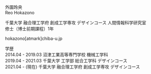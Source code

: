 外園玲央  
Reo Hokazono

千葉大学 融合理工学府 創成工学専攻 デザインコース 人間情報科学研究室  
修士（博士前期課程）1年

hokazono[atmark]chiba-u.jp

学歴  
2014.04 - 2019.03 沼津工業高等専門学校 機械工学科  
2019.04 - 2021.03 千葉大学 工学部 総合工学科 デザインコース  
2021.04 - (現在)     千葉大学 融合理工学府 創成工学専攻 デザインコース